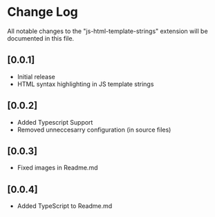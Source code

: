 # Change Log

All notable changes to the "js-html-template-strings" extension will be documented in this file.

## [0.0.1]

- Initial release
- HTML syntax highlighting in JS template strings

## [0.0.2]

- Added Typescript Support
- Removed unneccesarry configuration (in source files)

## [0.0.3]

- Fixed images in Readme.md

## [0.0.4]

- Added TypeScript to Readme.md

